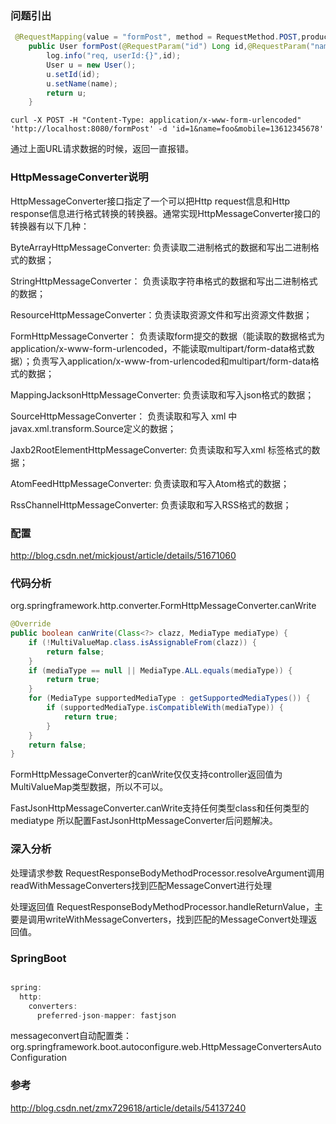 ### 问题引出

```java
 @RequestMapping(value = "formPost", method = RequestMethod.POST,produces = MediaType.APPLICATION_FORM_URLENCODED_VALUE)
    public User formPost(@RequestParam("id") Long id,@RequestParam("name") String name) {
        log.info("req, userId:{}",id);
        User u = new User();
        u.setId(id);
        u.setName(name);
        return u;
    }
```

```shell
curl -X POST -H "Content-Type: application/x-www-form-urlencoded" 'http://localhost:8080/formPost' -d 'id=1&name=foo&mobile=13612345678'
```

通过上面URL请求数据的时候，返回一直报错。

### HttpMessageConverter说明

HttpMessageConverter接口指定了一个可以把Http request信息和Http response信息进行格式转换的转换器。通常实现HttpMessageConverter接口的转换器有以下几种：

ByteArrayHttpMessageConverter: 负责读取二进制格式的数据和写出二进制格式的数据；

StringHttpMessageConverter：   负责读取字符串格式的数据和写出二进制格式的数据；

ResourceHttpMessageConverter：负责读取资源文件和写出资源文件数据； 

FormHttpMessageConverter：       负责读取form提交的数据（能读取的数据格式为 application/x-www-form-urlencoded，不能读取multipart/form-data格式数据）；负责写入application/x-www-from-urlencoded和multipart/form-data格式的数据；

MappingJacksonHttpMessageConverter:  负责读取和写入json格式的数据；

SourceHttpMessageConverter：                   负责读取和写入 xml 中javax.xml.transform.Source定义的数据；

Jaxb2RootElementHttpMessageConverter:  负责读取和写入xml 标签格式的数据；

AtomFeedHttpMessageConverter:              负责读取和写入Atom格式的数据；

RssChannelHttpMessageConverter:           负责读取和写入RSS格式的数据；

### 配置


http://blog.csdn.net/mickjoust/article/details/51671060

### 代码分析

org.springframework.http.converter.FormHttpMessageConverter.canWrite
```java
@Override
public boolean canWrite(Class<?> clazz, MediaType mediaType) {
    if (!MultiValueMap.class.isAssignableFrom(clazz)) {
        return false;
    }
    if (mediaType == null || MediaType.ALL.equals(mediaType)) {
        return true;
    }
    for (MediaType supportedMediaType : getSupportedMediaTypes()) {
        if (supportedMediaType.isCompatibleWith(mediaType)) {
            return true;
        }
    }
    return false;
}
```

FormHttpMessageConverter的canWrite仅仅支持controller返回值为MultiValueMap类型数据，所以不可以。

FastJsonHttpMessageConverter.canWrite支持任何类型class和任何类型的mediatype
所以配置FastJsonHttpMessageConverter后问题解决。

### 深入分析

处理请求参数
RequestResponseBodyMethodProcessor.resolveArgument调用readWithMessageConverters找到匹配MessageConvert进行处理

处理返回值
RequestResponseBodyMethodProcessor.handleReturnValue，主要是调用writeWithMessageConverters，找到匹配的MessageConvert处理返回值。


### SpringBoot

```java

spring:
  http:
    converters:
      preferred-json-mapper: fastjson

```

messageconvert自动配置类：org.springframework.boot.autoconfigure.web.HttpMessageConvertersAutoConfiguration


### 参考

http://blog.csdn.net/zmx729618/article/details/54137240
